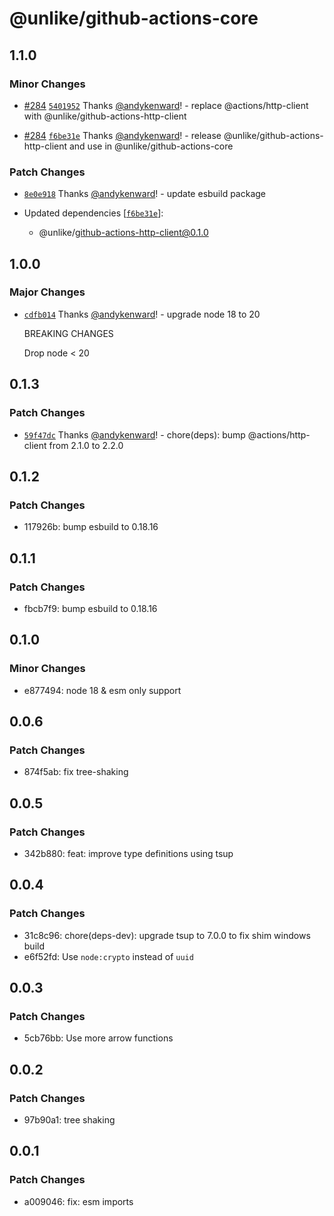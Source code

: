 # @unlike/github-actions-core

## 1.1.0

### Minor Changes

- [#284](https://github.com/unlike-ltd/github-actions-toolkit/pull/284) [`5401952`](https://github.com/unlike-ltd/github-actions-toolkit/commit/5401952a32c69227884595c992b264d32e8d377b) Thanks [@andykenward](https://github.com/andykenward)! - replace @actions/http-client with @unlike/github-actions-http-client

- [#284](https://github.com/unlike-ltd/github-actions-toolkit/pull/284) [`f6be31e`](https://github.com/unlike-ltd/github-actions-toolkit/commit/f6be31e27bb10b8395013df89f34ca82c53f23e3) Thanks [@andykenward](https://github.com/andykenward)! - release @unlike/github-actions-http-client and use in @unlike/github-actions-core

### Patch Changes

- [`8e0e918`](https://github.com/unlike-ltd/github-actions-toolkit/commit/8e0e91802592589bf077cd2eaa039bc2d4cc3ccc) Thanks [@andykenward](https://github.com/andykenward)! - update esbuild package

- Updated dependencies [[`f6be31e`](https://github.com/unlike-ltd/github-actions-toolkit/commit/f6be31e27bb10b8395013df89f34ca82c53f23e3)]:
  - @unlike/github-actions-http-client@0.1.0

## 1.0.0

### Major Changes

- [`cdfb014`](https://github.com/unlike-ltd/github-actions-toolkit/commit/cdfb014c523846c9705bffc4dc15d65304d347e7) Thanks [@andykenward](https://github.com/andykenward)! - upgrade node 18 to 20

  BREAKING CHANGES

  Drop node < 20

## 0.1.3

### Patch Changes

- [`59f47dc`](https://github.com/unlike-ltd/github-actions-toolkit/commit/59f47dc63512a688d38953523623ea1c7f55432c) Thanks [@andykenward](https://github.com/andykenward)! - chore(deps): bump @actions/http-client from 2.1.0 to 2.2.0

## 0.1.2

### Patch Changes

- 117926b: bump esbuild to 0.18.16

## 0.1.1

### Patch Changes

- fbcb7f9: bump esbuild to 0.18.16

## 0.1.0

### Minor Changes

- e877494: node 18 & esm only support

## 0.0.6

### Patch Changes

- 874f5ab: fix tree-shaking

## 0.0.5

### Patch Changes

- 342b880: feat: improve type definitions using tsup

## 0.0.4

### Patch Changes

- 31c8c96: chore(deps-dev): upgrade tsup to 7.0.0 to fix shim windows build
- e6f52fd: Use `node:crypto` instead of `uuid`

## 0.0.3

### Patch Changes

- 5cb76bb: Use more arrow functions

## 0.0.2

### Patch Changes

- 97b90a1: tree shaking

## 0.0.1

### Patch Changes

- a009046: fix: esm imports
